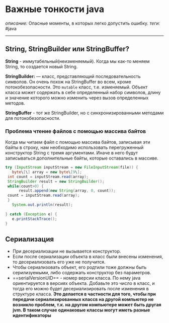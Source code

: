 # Важные тонкости java
*описание:* Опасные моменты, в которых легко допустить ошибку.
*теги:* #java 

---
## String, StringBuilder или StringBuffer?
**String** - иммутабельный(неизменяемый). Когда мы как-то меняем String, то создается новый String.

**StringBuilder:** — класс, представляющий последовательность символов. Он очень похож на StringBuffer во всем, кроме потокобезопасности. Это `mutable` класс, т.е. изменяемый. Объект класса может содержать в себе определенный набор символов, длину и значение которого можно изменить через вызов определенных методов.

**StringBuffer** - тот же StringBuilder, но с синхронизированными методами для потокобезопасности.

### Проблема чтение файлов с помощью массива байтов
Когда мы читаем файл с помощью массива байтов, записывая эти байты в строку, нам необходимо использовать перегруженный конструктор String с тремя аргументами. Иначе в него будут записываться дополнительные байты, которые оставались в массиве.
```java
try (InputStream inputStream = new FileInputStream(file)) {  
   byte\[\] array = new byte\[9\];  
 int count = inputStream.read(array);  
 StringBuilder result = new StringBuilder();  
 while(count>0) {  
      result.append(new String(array, 0, count));  
 count = inputStream.read(array);  
 }  
   System.out.println(result);  
  
} catch (Exception e) {  
   e.printStackTrace();  
}
```

## Сериализация
- При десериализации не вызывается конструктор.
- Если после сериализации объекта в класс были внесены изменения, то десериализовать его уже не получится.
- Чтобы сериализовать объект, его родтили тоже должны быть серилизуемыми, либо содержать конструктор без параметров.
- ==serialVersionUID== - номер версии класса. По нему java ориентируется в версиях объекта. Добавьте это число в класс, и тогда его можно будет десериализировать после изменения в структуре класса. **Это делается в частности для того, чтобы при передачи сериализированных классв на другой компьютер не возникло проблем, т.к. на другом компьютере может быть другая jvm. В таком случае одинаковые классы могут иметь разные идентификаторы**